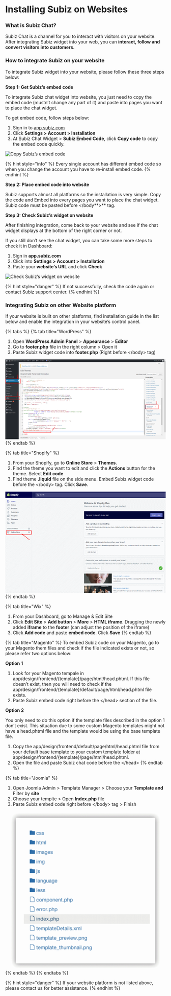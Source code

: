 # Installing Subiz on Websites

### What is Subiz Chat?

Subiz Chat is a channel for you to interact with visitors on your website.  After integrating Subiz widget into your web, you can **interact, follow and convert visitors into customers.**

### How to integrate Subiz on your website

To integrate Subiz widget into your website, please follow these three steps below:

**Step 1: Get Subiz’s embed code**

To integrate Subiz chat widget into website, you just need to copy the embed code \(mustn’t change any part of it\) and paste into pages you want to place the chat widget.

To get embed code, follow steps below:

1. Sign in to [app.subiz.com](https://app.subiz.com/)
2. Click **Settings &gt; Account &gt; Installation**
3. At Subiz Chat Widget &gt; **Subiz Embed Code**, click **Copy code** to copy the embed code quickly.

![Copy Subiz&#x2019;s embed code](https://docv4.subiz.com/wp-content/uploads/2018/03/copy-code.png)

{% hint style="info" %}
Every single account has different embed code so when you change the account you have to re-install embed code.
{% endhint %}

**Step 2: Place embed code into website**

Subiz supports almost all platforms so the installation is very simple. Copy the code and Embed into every pages you want to place the chat widget. Subiz code must be pasted before &lt;/body**&gt;** tag.

**Step 3: Check Subiz’s widget on website**

After finishing integration, come back to your website and see if the chat widget displays at the bottom of the right corner or not.

If you still don’t see the chat widget, you can take some more steps to check it in Dashboard:

1. Sign in **app.subiz.com**
2. Click into **Settings &gt; Account &gt;** **Installation**
3. Paste your **website’s URL** and click **Check**

![Check Subiz&#x2019;s widget on website](https://docv4.subiz.com/wp-content/uploads/2018/03/check-code.png)

{% hint style="danger" %}
If not successfully, check the code again or contact Subiz support center.
{% endhint %}

### Integrating Subiz on other Website platform

If your website is built on other platforms, find installation guide in the list below and enable the integration in your website’s control panel.

{% tabs %}
{% tab title="WordPress" %}
1. Open **WordPress Admin Panel** &gt; **Appearance** &gt; **Editor**
2. Go to **footer.php** file in the right column &gt; Open it
3. Paste Subiz widget code into **footer.php** \(Right before &lt;/body&gt; tag\)

![Integrating Subiz on WordPress Platform](../../../.gitbook/assets/image%20%288%29.png)
{% endtab %}

{% tab title="Shopify" %}
1. From your Shopify, go to **Online Store** &gt; **Themes**.
2. Find the theme you want to edit and click the **Actions** button for the theme. Select **Edit code**
3. Find theme **.liquid** file on the side menu. Embed Subiz widget code before the &lt;/body&gt; tag. Click **Save**.

![Integrating Subiz on Shopify](../../../.gitbook/assets/image%20%281%29.png)
{% endtab %}

{% tab title="Wix" %}
1. From your Dashboard, go to Manage & Edit Site
2. Click **Edit Site** &gt; **Add button** &gt; **More** &gt; **HTML iframe**. Dragging the newly added **iframe** to the **footer** \(can adjust the position of the iframe\)
3. Click **Add code** and paste **embed code**. Click **Save**
{% endtab %}

{% tab title="Magento" %}
To embed Subiz code on your Magento, go to your Magento them files and check if the file indicated exists or not, so please refer two options below:

**Option 1**

1. Look for your Magento tempale in app/design/frontend/{template}/page/html/head.phtml. If this file doesn’t exist, then you will need to check if the app/design/frontend/{template}/default/page/html/head.phtml file exists.
2. Paste Subiz embed code right before the &lt;/head&gt; section of the file.

**Option 2**

You only need to do this option if the template files described in the option 1 don’t exist. This situation due to some custom Magento templates might not have a head.phtml file and the template would be using the base template file.

1. Copy the app/design/frontend/default/page/html/head.phtml file from your default base template to your custom template folder at app/design/frontend/{template}/page/html/head.phtml.
2. Open the file and paste Subiz chat code before the &lt;/head&gt;
{% endtab %}

{% tab title="Joomla" %}
1. Open Joomla Admin &gt; Template Manager &gt; Choose your **Template and** Filter by **site**
2. Choose your templte &gt; Open **Index.php** file
3. Paste Subiz embed code right before &lt;/body&gt; tag &gt; Finish

![Integrating Subiz on Joomla](../../../.gitbook/assets/image%20%2811%29.png)
{% endtab %}
{% endtabs %}

{% hint style="danger" %}
If your website platform is not listed above, please contact us for better assistance.
{% endhint %}




